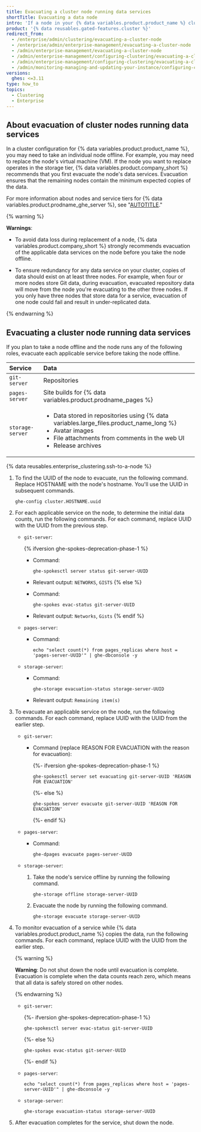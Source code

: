 ```yaml
---
title: Evacuating a cluster node running data services
shortTitle: Evacuating a data node
intro: 'If a node in your {% data variables.product.product_name %} cluster runs services that store distributed data, you can ensure redundancy as you prepare to replace the node by evacuating the node''s data.'
product: '{% data reusables.gated-features.cluster %}'
redirect_from:
  - /enterprise/admin/clustering/evacuating-a-cluster-node
  - /enterprise/admin/enterprise-management/evacuating-a-cluster-node
  - /admin/enterprise-management/evacuating-a-cluster-node
  - /admin/enterprise-management/configuring-clustering/evacuating-a-cluster-node
  - /admin/enterprise-management/configuring-clustering/evacuating-a-cluster-node-running-data-services
  - /admin/monitoring-managing-and-updating-your-instance/configuring-clustering/evacuating-a-cluster-node-running-data-services
versions:
  ghes: <=3.11
type: how_to
topics:
  - Clustering
  - Enterprise
---
```


## About evacuation of cluster nodes running data services

In a cluster configuration for {% data variables.product.product_name %}, you may need to take an individual node offline. For example, you may need to replace the node's virtual machine (VM). If the node you want to replace operates in the storage tier, {% data variables.product.company_short %} recommends that you first evacuate the node's data services. Evacuation ensures that the remaining nodes contain the minimum expected copies of the data.

For more information about nodes and service tiers for {% data variables.product.prodname_ghe_server %}, see "[AUTOTITLE](/admin/enterprise-management/configuring-clustering/about-cluster-nodes)."

{% warning %}

**Warnings**:

* To avoid data loss during replacement of a node, {% data variables.product.company_short %} strongly recommends evacuation of the applicable data services on the node before you take the node offline.

* To ensure redundancy for any data service on your cluster, copies of data should exist on at least three nodes. For example, when four or more nodes store Git data, during evacuation, evacuated repository data will move from the node you're evacuating to the other three nodes. If you only have three nodes that store data for a service, evacuation of one node could fail and result in under-replicated data.

{% endwarning %}

## Evacuating a cluster node running data services

If you plan to take a node offline and the node runs any of the following roles, evacuate each applicable service before taking the node offline.

| Service | Data |
| :- | :- |
| `git-server` | Repositories |
| `pages-server` | Site builds for {% data variables.product.prodname_pages %} |
| `storage-server` | <ul><li>Data stored in repositories using {% data variables.large_files.product_name_long %}</li><li>Avatar images</li><li>File attachments from comments in the web UI</li><li>Release archives</li></ul> |

{% data reusables.enterprise_clustering.ssh-to-a-node %}
1. To find the UUID of the node to evacuate, run the following command. Replace HOSTNAME with the node's hostname. You'll use the UUID in subsequent commands.

   ```shell
   ghe-config cluster.HOSTNAME.uuid
   ```

1. For each applicable service on the node, to determine the initial data counts, run the following commands. For each command, replace UUID with the UUID from the previous step.

   * `git-server`:

     {% ifversion ghe-spokes-deprecation-phase-1 %}
     * Command:

       ```shell
       ghe-spokesctl server status git-server-UUID
       ```

     * Relevant output: `NETWORKS`, `GISTS`
     {% else %}
     * Command:

       ```shell
       ghe-spokes evac-status git-server-UUID
       ```

     * Relevant output: `Networks`, `Gists`
     {% endif %}
   * `pages-server`:

     * Command:

       ```shell
       echo "select count(*) from pages_replicas where host = 'pages-server-UUID'" | ghe-dbconsole -y
       ```

   * `storage-server`:

     * Command:

       ```shell
       ghe-storage evacuation-status storage-server-UUID
       ```

     * Relevant output: `Remaining item(s)`

1. To evacuate an applicable service on the node, run the following commands. For each command, replace UUID with the UUID from the earlier step.

   * `git-server`:

     * Command (replace REASON FOR EVACUATION with the reason for evacuation):

        {%- ifversion ghe-spokes-deprecation-phase-1 %}

       ```shell
       ghe-spokesctl server set evacuating git-server-UUID 'REASON FOR EVACUATION'
       ```

       {%- else %}

       ```shell
       ghe-spokes server evacuate git-server-UUID 'REASON FOR EVACUATION'
       ```

       {%- endif %}

   * `pages-server`:

     * Command:

       ```shell
       ghe-dpages evacuate pages-server-UUID
       ```

   * `storage-server`:

     1. Take the node's service offline by running the following command.

        ```shell
        ghe-storage offline storage-server-UUID
        ```

     1. Evacuate the node by running the following command.

        ```shell
        ghe-storage evacuate storage-server-UUID
        ```

1. To monitor evacuation of a service while {% data variables.product.product_name %} copies the data, run the following commands. For each command, replace UUID with the UUID from the earlier step.

   {% warning %}

   **Warning**: Do not shut down the node until evacuation is complete. Evacuation is complete when the data counts reach zero, which means that all data is safely stored on other nodes.

   {% endwarning %}

   * `git-server`:

     {%- ifversion ghe-spokes-deprecation-phase-1 %}

     ```shell
     ghe-spokesctl server evac-status git-server-UUID
     ```

     {%- else %}

     ```shell
     ghe-spokes evac-status git-server-UUID
     ```

     {%- endif %}

   * `pages-server`:

     ```shell
     echo "select count(*) from pages_replicas where host = 'pages-server-UUID'" | ghe-dbconsole -y
     ```

   * `storage-server`:

      ```shell
      ghe-storage evacuation-status storage-server-UUID
      ```

1. After evacuation completes for the service, shut down the node.
